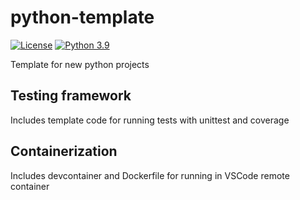 # python-template
[![License](https://img.shields.io/badge/License-Apache%202.0-blue.svg)](https://opensource.org/licenses/Apache-2.0)
[![Python 3.9](https://img.shields.io/badge/Python-3.9-green.svg)](https://shields.io/)

Template for new python projects

## Testing framework
Includes template code for running tests with unittest and coverage

## Containerization
Includes devcontainer and Dockerfile for running in VSCode remote container
